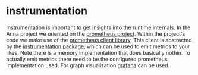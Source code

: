 # instrumentation
Instrumentation is important to get insights into the runtime internals. In the
Anna project we oriented on the [prometheus project](https://prometheus.io).
Within the project's code we make use of the [prometheus client
library](https://godoc.org/github.com/prometheus/client_golang/prometheus).
This client is abstracted by the [instrumentation
package](https://godoc.org/github.com/xh3b4sd/anna/instrumentation), which can
be used to emit metrics to your likes. Note there is a memory implementation
that does basically nothin. To actually emit metrics there need to be the
configured prometheus implementation used. For graph visualization
[grafana](http://grafana.org) can be used.
